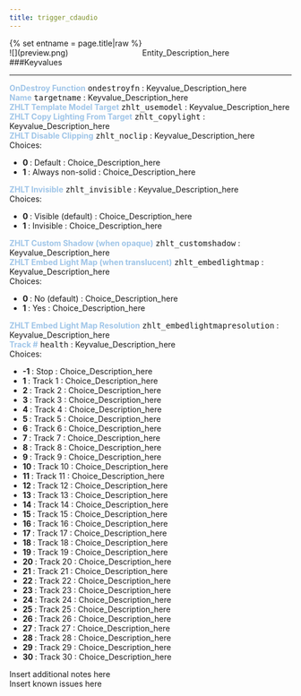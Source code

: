 ```yaml
---
title: trigger_cdaudio
---
```

<div>{% set entname = page.title|raw %}</div>
<div class="container previewimg">
<div class="columns">
<div class="imagepadding column col-auto" markdown="1">![](preview.png)</div>
<div class="column">Entity_Description_here</div>
</div>
</div>
###Keyvalues
<hr>
<div class="entityentry" markdown="1">
<span style="color:#9fc5e8;"><b>OnDestroy Function</b></span> <kbd  class="tooltip" data-tooltip="string">ondestroyfn</kbd> :
Keyvalue_Description_here
</div>
<div class="entityentry" markdown="1">
<span style="color:#9fc5e8;"><b>Name</b></span> <kbd  class="tooltip" data-tooltip="target_source">targetname</kbd> :
Keyvalue_Description_here
</div>
<div class="entityentry" markdown="1">
<span style="color:#9fc5e8;"><b>ZHLT Template Model Target</b></span> <kbd  class="tooltip" data-tooltip="string">zhlt_usemodel</kbd> :
Keyvalue_Description_here
</div>
<div class="entityentry" markdown="1">
<span style="color:#9fc5e8;"><b>ZHLT Copy Lighting From Target</b></span> <kbd  class="tooltip" data-tooltip="string">zhlt_copylight</kbd> :
Keyvalue_Description_here
</div>
<div class="entityentry" markdown="1">
<span style="color:#9fc5e8;"><b>ZHLT Disable Clipping</b></span> <kbd  class="tooltip" data-tooltip="choices">zhlt_noclip</kbd> :
Keyvalue_Description_here
<div class="accordion">
<input type="checkbox" id="accordion-1" name="accordion-checkbox" hidden>
<label class="accordion-header" for="accordion-1">
<i class="icon icon-arrow-right mr-1"></i>
Choices:
</label>
<div class="accordion-body">
<ul>
<li><b>0 </b> : Default : Choice_Description_here</li>
<li><b>1 </b> : Always non-solid : Choice_Description_here</li>
</ul>
</div>
</div>
</div>
<div class="entityentry" markdown="1">
<span style="color:#9fc5e8;"><b>ZHLT Invisible</b></span> <kbd  class="tooltip" data-tooltip="choices">zhlt_invisible</kbd> :
Keyvalue_Description_here
<div class="accordion">
<input type="checkbox" id="accordion-2" name="accordion-checkbox" hidden>
<label class="accordion-header" for="accordion-2">
<i class="icon icon-arrow-right mr-1"></i>
Choices:
</label>
<div class="accordion-body">
<ul>
<li><b>0 </b> : Visible (default) : Choice_Description_here</li>
<li><b>1 </b> : Invisible : Choice_Description_here</li>
</ul>
</div>
</div>
</div>
<div class="entityentry" markdown="1">
<span style="color:#9fc5e8;"><b>ZHLT Custom Shadow (when opaque)</b></span> <kbd  class="tooltip" data-tooltip="string">zhlt_customshadow</kbd> :
Keyvalue_Description_here
</div>
<div class="entityentry" markdown="1">
<span style="color:#9fc5e8;"><b>ZHLT Embed Light Map (when translucent)</b></span> <kbd  class="tooltip" data-tooltip="choices">zhlt_embedlightmap</kbd> :
Keyvalue_Description_here
<div class="accordion">
<input type="checkbox" id="accordion-3" name="accordion-checkbox" hidden>
<label class="accordion-header" for="accordion-3">
<i class="icon icon-arrow-right mr-1"></i>
Choices:
</label>
<div class="accordion-body">
<ul>
<li><b>0 </b> : No (default) : Choice_Description_here</li>
<li><b>1 </b> : Yes : Choice_Description_here</li>
</ul>
</div>
</div>
</div>
<div class="entityentry" markdown="1">
<span style="color:#9fc5e8;"><b>ZHLT Embed Light Map Resolution</b></span> <kbd  class="tooltip" data-tooltip="integer">zhlt_embedlightmapresolution</kbd> :
Keyvalue_Description_here
</div>
<div class="entityentry" markdown="1">
<span style="color:#9fc5e8;"><b>Track #</b></span> <kbd  class="tooltip" data-tooltip="choices">health</kbd> :
Keyvalue_Description_here
<div class="accordion">
<input type="checkbox" id="accordion-4" name="accordion-checkbox" hidden>
<label class="accordion-header" for="accordion-4">
<i class="icon icon-arrow-right mr-1"></i>
Choices:
</label>
<div class="accordion-body">
<ul>
<li><b>-1 </b> : Stop : Choice_Description_here</li>
<li><b>1 </b> : Track 1 : Choice_Description_here</li>
<li><b>2 </b> : Track 2 : Choice_Description_here</li>
<li><b>3 </b> : Track 3 : Choice_Description_here</li>
<li><b>4 </b> : Track 4 : Choice_Description_here</li>
<li><b>5 </b> : Track 5 : Choice_Description_here</li>
<li><b>6 </b> : Track 6 : Choice_Description_here</li>
<li><b>7 </b> : Track 7 : Choice_Description_here</li>
<li><b>8 </b> : Track 8 : Choice_Description_here</li>
<li><b>9 </b> : Track 9 : Choice_Description_here</li>
<li><b>10 </b> : Track 10 : Choice_Description_here</li>
<li><b>11 </b> : Track 11 : Choice_Description_here</li>
<li><b>12 </b> : Track 12 : Choice_Description_here</li>
<li><b>13 </b> : Track 13 : Choice_Description_here</li>
<li><b>14 </b> : Track 14 : Choice_Description_here</li>
<li><b>15 </b> : Track 15 : Choice_Description_here</li>
<li><b>16 </b> : Track 16 : Choice_Description_here</li>
<li><b>17 </b> : Track 17 : Choice_Description_here</li>
<li><b>18 </b> : Track 18 : Choice_Description_here</li>
<li><b>19 </b> : Track 19 : Choice_Description_here</li>
<li><b>20 </b> : Track 20 : Choice_Description_here</li>
<li><b>21 </b> : Track 21 : Choice_Description_here</li>
<li><b>22 </b> : Track 22 : Choice_Description_here</li>
<li><b>23 </b> : Track 23 : Choice_Description_here</li>
<li><b>24 </b> : Track 24 : Choice_Description_here</li>
<li><b>25 </b> : Track 25 : Choice_Description_here</li>
<li><b>26 </b> : Track 26 : Choice_Description_here</li>
<li><b>27 </b> : Track 27 : Choice_Description_here</li>
<li><b>28 </b> : Track 28 : Choice_Description_here</li>
<li><b>29 </b> : Track 29 : Choice_Description_here</li>
<li><b>30 </b> : Track 30 : Choice_Description_here</li>
</ul>
</div>
</div>
</div>
<div class="notices blue">Insert additional notes here</div>
<div class="notices red">Insert known issues here</div>
